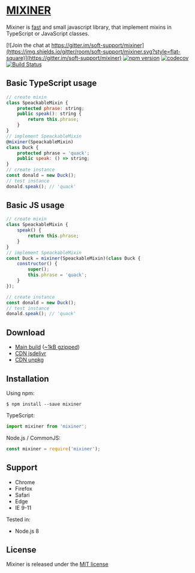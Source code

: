 # <span class="logo">[MIXINER](https://shvabuk.github.io/mixiner) </span>

Mixiner is [fast](https://github.com/shvabuk/mixiner/blob/gh-pages/_docs/performance.md) and small javascript library, that implement mixins in TypeScript or JavaScript classes.

[![Join the chat at https://gitter.im/soft-support/mixiner](https://img.shields.io/gitter/room/soft-support/mixiner.svg?style=flat-square)](https://gitter.im/soft-support/mixiner)
[![npm version](https://img.shields.io/npm/v/mixiner.svg?style=flat-square)](https://www.npmjs.com/package/mixiner)
[![codecov](https://codecov.io/gh/shvabuk/mixiner/branch/master/graph/badge.svg)](https://codecov.io/gh/shvabuk/mixiner)
[![Build Status](https://travis-ci.org/shvabuk/mixiner.svg?branch=master)](https://travis-ci.org/shvabuk/mixiner)

## Basic TypeScript usage
``` javascript
// create mixin
class SpeackableMixin {
    protected phrase: string;
    public speak(): string {
        return this.phrase;
    }
}
// implement SpeackableMixin
@mixiner(SpeackableMixin)
class Duck {
    protected phrase = 'quack';
    public speak: () => string;
}
// create instance
const donald = new Duck();
// test instance
donald.speak(); // 'quack'
```

## Basic JS usage
``` javascript
// create mixin
class SpeackableMixin {
    speak() {
        return this.phrase;
    }
}
// implement SpeackableMixin
const Duck = mixiner(SpeackableMixin)(class Duck {
    constructor() {
        super();
        this.phrase = 'quack';
    }
});

// create instance
const donald = new Duck();
// test instance
donald.speak(); // 'quack'
```

## Download
* <i class="fa fa-download" aria-hidden="true"></i> [Main build](https://raw.githubusercontent.com/shvabuk/mixiner/master/dist/mixiner.js) ([~1kB gzipped](https://raw.githubusercontent.com/shvabuk/mixiner/master/dist/mixiner.min.js))
* <i class="fa fa-cloud-download" aria-hidden="true"></i> [CDN jsdelivr](https://cdn.jsdelivr.net/npm/mixiner)
* <i class="fa fa-cloud-download" aria-hidden="true"></i> [CDN unpkg](https://unpkg.com/mixiner/dist/mixiner.js)

## Installation

Using npm:
``` shell
$ npm install --save mixiner
```

TypeScript:
``` javascript
import mixiner from 'mixiner';
```

Node.js / CommonJS:
``` javascript
const mixiner = require('mixiner');
```

## Support
* <i class="fa fa-chrome" aria-hidden="true"></i> Chrome
* <i class="fa fa-firefox" aria-hidden="true"></i> Firefox
* <i class="fa fa-safari" aria-hidden="true"></i> Safari
* <i class="fa fa-edge" aria-hidden="true"></i> Edge
* <i class="fa fa-internet-explorer" aria-hidden="true"></i> IE 9-11

Tested in:
* <i class="fa fa-server" aria-hidden="true"></i> Node.js 8

## License

Mixiner is released under the [MIT license](https://raw.githubusercontent.com/shvabuk/mixiner/master/LICENSE.txt)
